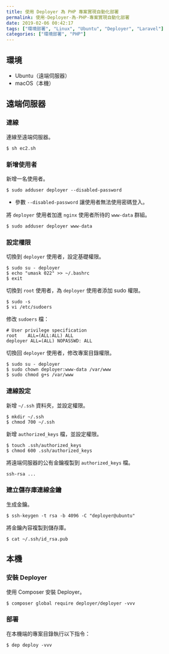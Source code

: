 ```yaml
---
title: 使用 Deployer 為 PHP 專案實現自動化部署
permalink: 使用-Deployer-為-PHP-專案實現自動化部署
date: 2019-02-06 00:42:17
tags: ["環境部署", "Linux", "Ubuntu", "Deployer", "Laravel"]
categories: ["環境部署", "PHP"]
---
```


## 環境
- Ubuntu（遠端伺服器）
- macOS（本機）

## 遠端伺服器
### 連線
連線至遠端伺服器。
```
$ sh ec2.sh
```

### 新增使用者
新增一名使用者。
```
$ sudo adduser deployer --disabled-password
```
- 參數 `--disabled-password` 讓使用者無法使用密碼登入。

將 `deployer` 使用者加進 `nginx` 使用者所待的 `www-data` 群組。
```
$ sudo adduser deployer www-data
```

### 設定權限
切換到 `deployer` 使用者，設定基礎權限。
```
$ sudo su - deployer
$ echo "umask 022" >> ~/.bashrc
$ exit
```

切換到 `root` 使用者，為 `deployer` 使用者添加 sudo 權限。
```
$ sudo -s
$ vi /etc/sudoers
```

修改 `sudoers` 檔：
```
# User privilege specification
root    ALL=(ALL:ALL) ALL
deployer ALL=(ALL) NOPASSWD: ALL
```

切換回 `deployer` 使用者，修改專案目錄權限。
```
$ sudo su - deployer
$ sudo chown deployer:www-data /var/www
$ sudo chmod g+s /var/www
```

### 連線設定
新增 `~/.ssh` 資料夾，並設定權限。
```
$ mkdir ~/.ssh
$ chmod 700 ~/.ssh
```

新增 `authorized_keys` 檔，並設定權限。
```
$ touch .ssh/authorized_keys
$ chmod 600 .ssh/authorized_keys
```

將遠端伺服器的公有金鑰複製到 `authorized_keys` 檔。
```
ssh-rsa ...
```

### 建立儲存庫連線金鑰
生成金鑰。
```
$ ssh-keygen -t rsa -b 4096 -C "deployer@ubuntu"
```

將金鑰內容複製到儲存庫。
```
$ cat ~/.ssh/id_rsa.pub
```

## 本機
### 安裝 Deployer
使用 Composer 安裝 Deployer。
```
$ composer global require deployer/deployer -vvv
```

### 部署
在本機端的專案目錄執行以下指令：
```
$ dep deploy -vvv
```
